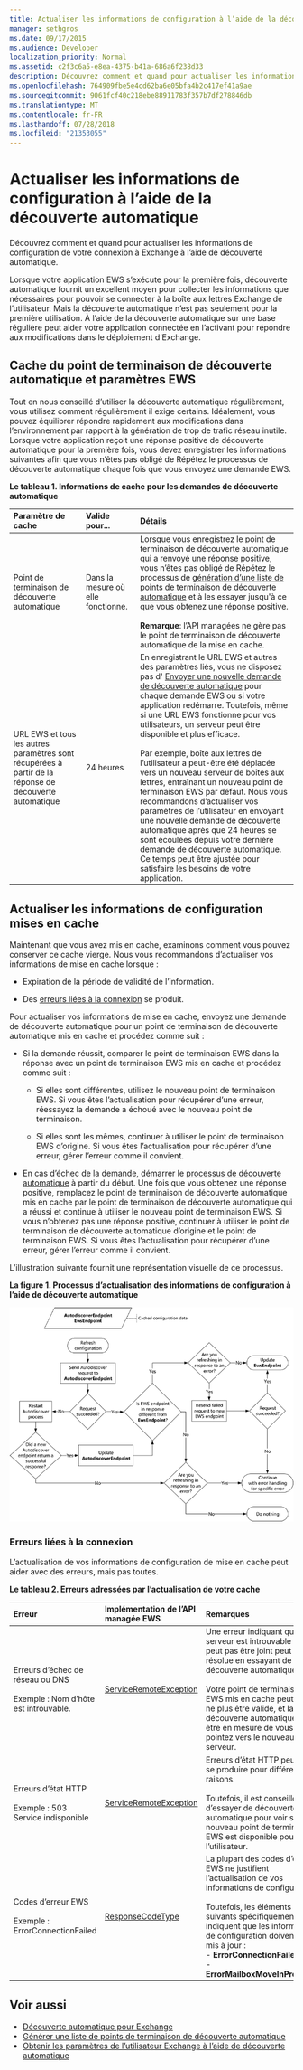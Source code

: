 ```yaml
---
title: Actualiser les informations de configuration à l’aide de la découverte automatique
manager: sethgros
ms.date: 09/17/2015
ms.audience: Developer
localization_priority: Normal
ms.assetid: c2f3c6a5-e8ea-4375-b41a-686a6f238d33
description: Découvrez comment et quand pour actualiser les informations de configuration de votre connexion à Exchange à l’aide de découverte automatique.
ms.openlocfilehash: 764909fbe5e4cd62ba6e05bfa4b2c417ef41a9ae
ms.sourcegitcommit: 9061fcf40c218ebe88911783f357b7df278846db
ms.translationtype: MT
ms.contentlocale: fr-FR
ms.lasthandoff: 07/28/2018
ms.locfileid: "21353055"
---
```

# <a name="refresh-configuration-information-by-using-autodiscover"></a>Actualiser les informations de configuration à l’aide de la découverte automatique

Découvrez comment et quand pour actualiser les informations de configuration de votre connexion à Exchange à l’aide de découverte automatique.
  
Lorsque votre application EWS s’exécute pour la première fois, découverte automatique fournit un excellent moyen pour collecter les informations que nécessaires pour pouvoir se connecter à la boîte aux lettres Exchange de l’utilisateur. Mais la découverte automatique n’est pas seulement pour la première utilisation. À l’aide de la découverte automatique sur une base régulière peut aider votre application connectée en l’activant pour répondre aux modifications dans le déploiement d’Exchange.
  
## <a name="cache-autodiscover-endpoint-and-ews-settings"></a>Cache du point de terminaison de découverte automatique et paramètres EWS
<a name="bk_CacheSettings"> </a>

Tout en nous conseillé d’utiliser la découverte automatique régulièrement, vous utilisez comment régulièrement il exige certains. Idéalement, vous pouvez équilibrer répondre rapidement aux modifications dans l’environnement par rapport à la génération de trop de trafic réseau inutile. Lorsque votre application reçoit une réponse positive de découverte automatique pour la première fois, vous devez enregistrer les informations suivantes afin que vous n’êtes pas obligé de Répétez le processus de découverte automatique chaque fois que vous envoyez une demande EWS.
  
**Le tableau 1. Informations de cache pour les demandes de découverte automatique**

|**Paramètre de cache**|**Valide pour...**|**Détails**|
|:-----|:-----|:-----|
|Point de terminaison de découverte automatique  <br/> |Dans la mesure où elle fonctionne.  <br/> |Lorsque vous enregistrez le point de terminaison de découverte automatique qui a renvoyé une réponse positive, vous n’êtes pas obligé de Répétez le processus de [génération d’une liste de points de terminaison de découverte automatique](how-to-generate-a-list-of-autodiscover-endpoints.md) et à les essayer jusqu'à ce que vous obtenez une réponse positive.<br/><br/> **Remarque**: l’API managées ne gère pas le point de terminaison de découverte automatique de la mise en cache.           |
|URL EWS et tous les autres paramètres sont récupérées à partir de la réponse de découverte automatique  <br/> |24 heures  <br/> |En enregistrant le URL EWS et autres des paramètres liés, vous ne disposez pas d' [Envoyer une nouvelle demande de découverte automatique](how-to-get-user-settings-from-exchange-by-using-autodiscover.md) pour chaque demande EWS ou si votre application redémarre. Toutefois, même si une URL EWS fonctionne pour vos utilisateurs, un serveur peut être disponible et plus efficace.<br/><br/> Par exemple, boîte aux lettres de l’utilisateur a peut-être été déplacée vers un nouveau serveur de boîtes aux lettres, entraînant un nouveau point de terminaison EWS par défaut. Nous vous recommandons d’actualiser vos paramètres de l’utilisateur en envoyant une nouvelle demande de découverte automatique après que 24 heures se sont écoulées depuis votre dernière demande de découverte automatique. Ce temps peut être ajustée pour satisfaire les besoins de votre application.  <br/> |
   
## <a name="refresh-cached-configuration-information"></a>Actualiser les informations de configuration mises en cache
<a name="bk_RefreshConfig"> </a>

Maintenant que vous avez mis en cache, examinons comment vous pouvez conserver ce cache vierge. Nous vous recommandons d’actualiser vos informations de mise en cache lorsque :
  
- Expiration de la période de validité de l’information.
    
- Des [erreurs liées à la connexion](#bk_ConnectionErrors) se produit. 
    
Pour actualiser vos informations de mise en cache, envoyez une demande de découverte automatique pour un point de terminaison de découverte automatique mis en cache et procédez comme suit :
  
- Si la demande réussit, comparer le point de terminaison EWS dans la réponse avec un point de terminaison EWS mis en cache et procédez comme suit :
    
  - Si elles sont différentes, utilisez le nouveau point de terminaison EWS. Si vous êtes l’actualisation pour récupérer d’une erreur, réessayez la demande a échoué avec le nouveau point de terminaison.
    
  - Si elles sont les mêmes, continuer à utiliser le point de terminaison EWS d’origine. Si vous êtes l’actualisation pour récupérer d’une erreur, gérer l’erreur comme il convient.
    
- En cas d’échec de la demande, démarrer le [processus de découverte automatique](autodiscover-for-exchange.md) à partir du début. Une fois que vous obtenez une réponse positive, remplacez le point de terminaison de découverte automatique mis en cache par le point de terminaison de découverte automatique qui a réussi et continue à utiliser le nouveau point de terminaison EWS. Si vous n’obtenez pas une réponse positive, continuer à utiliser le point de terminaison de découverte automatique d’origine et le point de terminaison EWS. Si vous êtes l’actualisation pour récupérer d’une erreur, gérer l’erreur comme il convient. 
    
L’illustration suivante fournit une représentation visuelle de ce processus.
  
**La figure 1. Processus d’actualisation des informations de configuration à l’aide de découverte automatique**

![Diagramme schématique indiquant comment la découverte automatique actualise les informations de configuration.](media/Ex15_Autodiscover_Refresh_Flowchart.png)
  
### <a name="connection-related-errors"></a>Erreurs liées à la connexion
<a name="bk_ConnectionErrors"> </a>

L’actualisation de vos informations de configuration de mise en cache peut aider avec des erreurs, mais pas toutes. 
  
**Le tableau 2. Erreurs adressées par l’actualisation de votre cache**

|**Erreur**|**Implémentation de l’API managée EWS**|**Remarques**|
|:-----|:-----|:-----|
|Erreurs d’échec de réseau ou DNS<br/><br/> Exemple : Nom d’hôte est introuvable.  <br/> |[ServiceRemoteException](https://msdn.microsoft.com/library/Microsoft.Exchange.WebServices.Data.ServiceRemoteException.aspx) <br/> |Une erreur indiquant que le serveur est introuvable ou ne peut pas être joint peut être résolue en essayant de découverte automatique. <br/><br/> Votre point de terminaison EWS mis en cache peut-être ne plus être valide, et la découverte automatique peut être en mesure de vous pointez vers le nouveau serveur.  <br/> |
|Erreurs d’état HTTP<br/><br/> Exemple : 503 Service indisponible  <br/> |[ServiceRemoteException](https://msdn.microsoft.com/library/Microsoft.Exchange.WebServices.Data.ServiceRemoteException.aspx) <br/> |Erreurs d’état HTTP peuvent se produire pour différentes raisons.<br/><br/> Toutefois, il est conseillé d’essayer de découverte automatique pour voir si un nouveau point de terminaison EWS est disponible pour l’utilisateur.  <br/> |
|Codes d’erreur EWS <br/><br/> Exemple : ErrorConnectionFailed <br/> |[ResponseCodeType](../web-service-reference/responsecode.md) <br/> | La plupart des codes d’erreur EWS ne justifient l’actualisation de vos informations de configuration.<br/><br/> Toutefois, les éléments suivants spécifiquement indiquent que les informations de configuration doivent être mis à jour :<br/>- **ErrorConnectionFailed** <br/>- **ErrorMailboxMoveInProgress** <br/> |
   
## <a name="see-also"></a>Voir aussi

- [Découverte automatique pour Exchange](autodiscover-for-exchange.md)  
- [Générer une liste de points de terminaison de découverte automatique](how-to-generate-a-list-of-autodiscover-endpoints.md)   
- [Obtenir les paramètres de l’utilisateur Exchange à l’aide de découverte automatique](how-to-get-user-settings-from-exchange-by-using-autodiscover.md)
    

